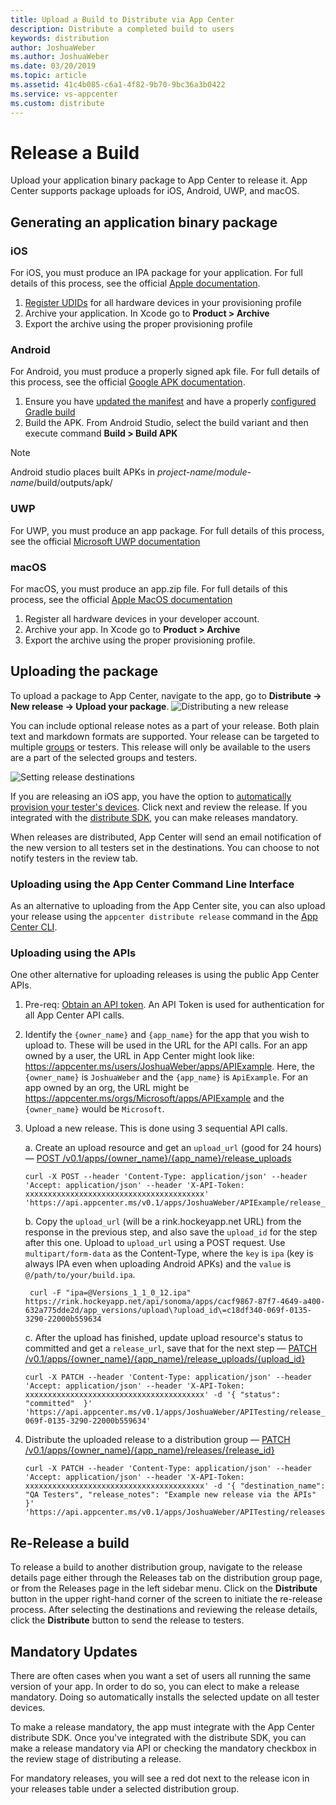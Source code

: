 ```yaml
---
title: Upload a Build to Distribute via App Center
description: Distribute a completed build to users
keywords: distribution
author: JoshuaWeber
ms.author: JoshuaWeber
ms.date: 03/20/2019
ms.topic: article
ms.assetid: 41c4b085-c6a1-4f82-9b70-9bc36a3b0422
ms.service: vs-appcenter
ms.custom: distribute
---
```


# Release a Build

Upload your application binary package to App Center to release it. App Center supports package uploads for iOS, Android, UWP, and macOS.

## Generating an application binary package

### iOS

For iOS, you must produce an IPA package for your application. For full details of this process, see the official [Apple documentation][apple-ipa].

1. [Register UDIDs][apple-devices] for all hardware devices in your provisioning profile
2. Archive your application. In Xcode go to **Product > Archive**
3. Export the archive using the proper provisioning profile

### Android

For Android, you must produce a properly signed apk file. For full details of this process, see the official [Google APK documentation][google-apk].

1. Ensure you have [updated the manifest][android-manifest] and have a properly [configured Gradle build][gradle-config]
2. Build the APK. From Android Studio, select the build variant and then execute command **Build > Build APK**

> [!NOTE]
> Android studio places built APKs in *project-name*/*module-name*/build/outputs/apk/

### UWP

For UWP, you must produce an app package. For full details of this process, see the official [Microsoft UWP documentation][uwp-package]

### macOS 

For macOS, you must produce an app.zip file. For full details of this process, see the official [Apple MacOS documentation][apple-macos]

1. Register all hardware devices in your developer account.
2. Archive your app. In Xcode go to **Product > Archive**
3. Export the archive using the proper provisioning profile. 

## Uploading the package

To upload a package to App Center, navigate to the app, go to **Distribute -> New release -> Upload your package**. 
![Distributing a new release](~/distribution/images/distribution_new-release-button.png)

You can include optional release notes as a part of your release. Both plain text and markdown formats are supported. 
Your release can be targeted to multiple [groups][groups] or testers. This release will only be available to the users are a part of the selected groups and testers. 

![Setting release destinations](~/distribution/images/releaseDestination.jpg)

If you are releasing an iOS app, you have the option to [automatically provision your tester's devices][auto-provisioning].
Click next and review the release. If you integrated with the [distribute SDK][sdk], you can make releases mandatory. 

When releases are distributed, App Center will send an email notification of the new version to all testers set in the destinations. You can choose to not notify testers in the review tab. 


### Uploading using the App Center Command Line Interface

As an alternative to uploading from the App Center site, you can also upload your release using the `appcenter distribute release` command in the [App Center CLI][appcenter-cli].

### Uploading using the APIs

One other alternative for uploading releases is using the public App Center APIs.

1. Pre-req: [Obtain an API token][api-token-docs]. An API Token is used for authentication for all App Center API calls.
2. Identify the `{owner_name}` and `{app_name}` for the app that you wish to upload to. These will be used in the URL for the API calls. For an app owned by a user, the URL in App Center might look like: https://appcenter.ms/users/JoshuaWeber/apps/APIExample. Here, the `{owner_name}` is `JoshuaWeber` and the `{app_name}` is `ApiExample`. For an app owned by an org, the URL might be <https://appcenter.ms/orgs/Microsoft/apps/APIExample> and the `{owner_name}` would be `Microsoft`.
3. Upload a new release. This is done using 3 sequential API calls.

    a. Create an upload resource and get an `upload_url` (good for 24 hours) — [POST /v0.1/apps/{owner_name}/{app_name}/release_uploads][POST_releaseUpload]

    ```shell
    curl -X POST --header 'Content-Type: application/json' --header 'Accept: application/json' --header 'X-API-Token: xxxxxxxxxxxxxxxxxxxxxxxxxxxxxxxxxxxxxxxx' 'https://api.appcenter.ms/v0.1/apps/JoshuaWeber/APIExample/release_uploads'
    ```

    b. Copy the `upload_url` (will be a rink.hockeyapp.net URL) from the response in the previous step, and also save the `upload_id` for the step after this one. Upload to `upload_url` using a POST request. Use `multipart/form-data` as the Content-Type, where the `key` is `ipa` (key is always IPA even when uploading Android APKs) and the `value` is `@/path/to/your/build.ipa`.

    ```shell
     curl -F "ipa=@Versions_1_1_0_12.ipa" https://rink.hockeyapp.net/api/sonoma/apps/cacf9867-87f7-4649-a400-632a775dde2d/app_versions/upload\?upload_id\=c18df340-069f-0135-3290-22000b559634
     ```

    c. After the upload has finished, update upload resource's status to committed and get a `release_url`, save that for the next step — [PATCH /v0.1/apps/{owner_name}/{app_name}/release_uploads/{upload_id}][PATCH_updateReleaseUpload]

    ```shell
    curl -X PATCH --header 'Content-Type: application/json' --header 'Accept: application/json' --header 'X-API-Token: xxxxxxxxxxxxxxxxxxxxxxxxxxxxxxxxxxxxxxxx' -d '{ "status": "committed"  }' 'https://api.appcenter.ms/v0.1/apps/JoshuaWeber/APITesting/release_uploads/c18df340-069f-0135-3290-22000b559634'
    ```

4. Distribute the uploaded release to a distribution group — [PATCH /v0.1/apps/{owner_name}/{app_name}/releases/{release_id}][PATCH_updateRelease]

    ```shell
    curl -X PATCH --header 'Content-Type: application/json' --header 'Accept: application/json' --header 'X-API-Token: xxxxxxxxxxxxxxxxxxxxxxxxxxxxxxxxxxxxxxxx' -d '{ "destination_name": "QA Testers", "release_notes": "Example new release via the APIs" }' 'https://api.appcenter.ms/v0.1/apps/JoshuaWeber/APITesting/releases/2'
    ```

## Re-Release a build

To release a build to another distribution group, navigate to the release details page either through the Releases tab on the distribution group page, or from the Releases page in the left sidebar menu. Click on the **Distribute** button in the upper right-hand corner of the screen to initiate the re-release process. After selecting the destinations and reviewing the release details, click the **Distribute** button to send the release to testers.  

## Mandatory Updates

There are often cases when you want a set of users all running the same version of your app. In order to do so, you can elect to make a release mandatory. Doing so automatically installs the selected update on all tester devices.

To make a release mandatory, the app must integrate with the App Center distribute SDK. Once you've integrated with the distribute SDK, you can make a release mandatory via API or checking the mandatory checkbox in the review stage of distributing a release. 

For mandatory releases, you will see a red dot next to the release icon in your releases table under a selected distribution group.

[apple-ipa]: https://developer.apple.com/library/content/documentation/IDEs/Conceptual/AppDistributionGuide/TestingYouriOSApp/TestingYouriOSApp.html#//apple_ref/doc/uid/TP40012582-CH8-SW1
[apple-devices]: ./auto-provisioning.md
[google-apk]: https://developer.android.com/studio/publish/preparing.html
[gradle-config]: https://developer.android.com/studio/build/build-variants.html
[android-manifest]: https://developer.android.com/guide/topics/manifest/manifest-intro.html
[api-token-docs]: ~/api-docs/index.md
[appcenter-cli]: https://github.com/Microsoft/appcenter-cli
[POST_releaseUpload]: http://openapi.appcenter.ms/#/distribute/releaseUploads_create
[PATCH_updateReleaseUpload]: http://openapi.appcenter.ms/#/distribute/releaseUploads_complete
[PATCH_updateRelease]: http://openapi.appcenter.ms/#/distribute/releases_update
[uwp-package]: https://docs.microsoft.com/en-us/windows/uwp/packaging/
[apple-macos]: https://help.apple.com/xcode/mac/current/#/dev295cc0fae
[groups]: https://docs.microsoft.com/en-us/appcenter/distribution/groups
[auto-provisioning]: https://docs.microsoft.com/en-us/appcenter/distribution/auto-provisioning
[sdk]: https://docs.microsoft.com/en-us/appcenter/sdk/
